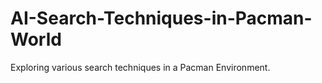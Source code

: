 # AI-Search-Techniques-in-Pacman-World
Exploring various search techniques in a Pacman Environment.
